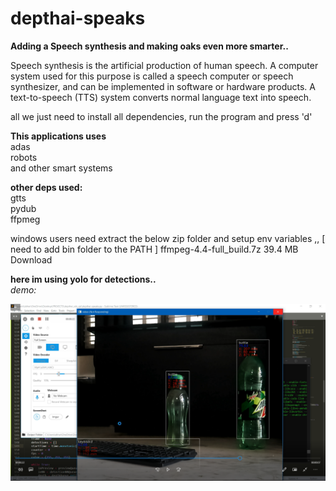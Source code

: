 # depthai-speaks

**Adding a Speech synthesis and making oaks even more smarter..**

Speech synthesis is the artificial production of human speech. A computer system used for this purpose is called a speech computer or speech synthesizer, and can be implemented in software or hardware products. A text-to-speech (TTS) system converts normal language text into speech.

all we just need to install all dependencies, run the program and press 'd'

**This applications uses**\
adas\
robots\
and other smart systems


**other deps used:**\
gtts\
pydub\
ffpmeg

windows users need extract the below zip folder and setup env variables  ,,
[ need to add bin folder to the PATH ]
ffmpeg-4.4-full_build.7z
39.4 MB Download



**here im using yolo for detections..**\
*demo:*

 [![Alt text](demo.png)](https://youtu.be/CgLjy3BVdZU) 

